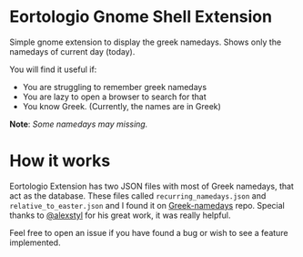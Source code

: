 # Eortologio Gnome Shell Extension
Simple gnome extension to display the greek namedays. Shows only the namedays of current day (today). 


You will find it useful if:
- You are struggling to remember greek namedays
- You are lazy to open a browser to search for that
- You know Greek. (Currently, the names are in Greek)

**Note**: *Some namedays may missing.*


# How it works

Eortologio Extension has two JSON files with most of Greek namedays, that act as the database. These files called `recurring_namedays.json` and `relative_to_easter.json` and I found it on [Greek-namedays](https://github.com/alexstyl/Greek-namedays) repo. Special thanks to [@alexstyl](https://github.com/alexstyl) for his great work, it was really helpful.


Feel free to open an issue if you have found a bug or wish to see a feature implemented.